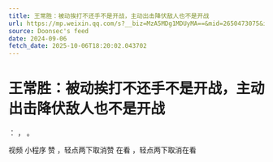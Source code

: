 ```yaml
---
title: 王常胜：被动挨打不还手不是开战，主动出击降伏敌人也不是开战
url: https://mp.weixin.qq.com/s?__biz=MzA5MDg1MDUyMA==&mid=2650473075&idx=2&sn=63f029a2c429953ab06852b65c668c6d
source: Doonsec's feed
date: 2024-09-06
fetch_date: 2025-10-06T18:20:02.043702
---
```


# 王常胜：被动挨打不还手不是开战，主动出击降伏敌人也不是开战

：
，
。

视频
小程序
赞
，轻点两下取消赞
在看
，轻点两下取消在看